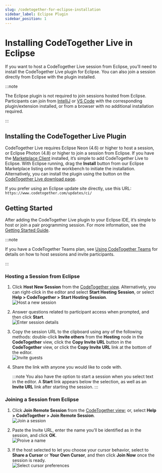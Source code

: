 ```yaml
---
slug: /codetogether-for-eclipse-installation
sidebar_label: Eclipse Plugin
sidebar_position: 1
---
```


# Installing CodeTogether Live in Eclipse

If you want to host a CodeTogether Live session from Eclipse, you’ll need to install the CodeTogether Live plugin for Eclipse. You can also join a session directly from Eclipse with the plugin installed.

:::note 

The Eclipse plugin is not required to join sessions hosted from Eclipse. Participants can join from [IntelliJ](codetogether-for-jetbrains-ides-installation.md) or [VS Code](codetogether-for-vs-code-installation.md) with the corresponding plugin/extension installed, or from a browser with no additional installation required.

:::

## Installing the CodeTogether Live Plugin
CodeTogether Live requires Eclipse Neon (4.6) or higher to host a session, or Eclipse Photon (4.8) or higher to join a session from Eclipse. If you have the [Marketplace Client](https://www.eclipse.org/mpc/) installed, it’s simple to add CodeTogether Live to Eclipse. With Eclipse running, drag the **Install** button from our Eclipse Marketplace listing onto the workbench to initiate the installation. Alternatively, you can install the plugin using the button on the [CodeTogether Live download page](https://www.codetogether.com/live/download/).

If you prefer using an Eclipse update site directly, use this URL: `https://www.codetogether.com/updates/ci/`

## Getting Started
After adding the CodeTogether Live plugin to your Eclipse IDE, it’s simple to host or join a pair programming session. For more information, see the [Getting Started Guide](../user-guides/getting-started-with-codetogether.md).

:::note 

If you have a CodeTogether Teams plan, see [Using CodeTogether Teams](../user-guides/codetogether-teams.md) for details on how to host sessions and invite participants.

:::

### Hosting a Session from Eclipse
1. Click **Host New Session** from the [CodeTogether view](../user-guides/session-basics.md#ctview). Alternatively, you can right-click in the editor and select **Start Hosting Session**, or select **Help > CodeTogether > Start Hosting Session**.  
    ![Host a new session](/img/codetogether-for-eclipse-installation/EInstallHost.png)

2. Answer questions related to participant access when prompted, and then click **Start**.  
    ![Enter session details](/img/codetogether-for-eclipse-installation/EInstallStart.png)

3. Copy the session URL to the clipboard using any of the following methods: double-click **Invite others** from the **Hosting** node in the **CodeTogether** view, click the **Copy Invite URL** button in the **CodeTogether** view, or click the **Copy Invite URL** link at the bottom of the editor.  
    ![Invite guests](/img/codetogether-for-eclipse-installation/EinstallInvite.png)

4. Share the link with anyone you would like to code with.  

    :::note 
    You also have the option to start a session when you select text in the editor. A **Start** link appears below the selection, as well as an **Invite URL** link after starting the session.
    :::

### Joining a Session from Eclipse
1. Click **Join Remote Session** from the [CodeTogether view](../user-guides/session-basics.md#ctview); or, select **Help > CodeTogether > Join Remote Session**.  
    ![Join a session](/img/codetogether-for-eclipse-installation/EInstallJoin.png)


2. Paste the Invite URL, enter the name you’ll be identified as in the session, and click **OK**.  
    ![Proive a name](/img/codetogether-for-eclipse-installation/EInstallJoinURL.png)


3. If the host selected to let you choose your cursor behavior, select to **Share a Cursor** or **Your Own Cursor**, and then click **Join Now** once the session is ready.  
    ![Select cursor preferences](/img/codetogether-for-eclipse-installation/EInstallCursor.png)